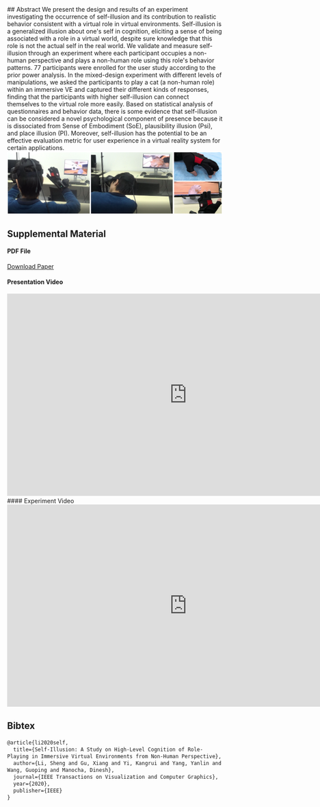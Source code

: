 <title> Self-Illusion: A Study on Cognition of Role-Playing in Immersive Virtual Environments </title>
## Abstract
We present the design and results of an experiment investigating the occurrence of self-illusion and its contribution to realistic behavior consistent with a virtual role in virtual environments. Self-illusion is a generalized illusion about one's self in cognition, eliciting a sense of being associated with a role in a virtual world, despite sure knowledge that this role is not the actual self in the real world. We validate and measure self-illusion through an experiment where each participant occupies a non-human perspective and plays a non-human role using this role's behavior patterns. 77 participants were enrolled for the user study according to the prior power analysis. In the mixed-design experiment with different levels of manipulations, we asked the participants to play a cat (a non-human role) within an immersive VE and captured their different kinds of responses, finding that the participants with higher self-illusion can connect themselves to the virtual role more easily. Based on statistical analysis of questionnaires and behavior data, there is some evidence that self-illusion can be considered a novel psychological component of presence because it is dissociated from Sense of Embodiment (SoE), plausibility illusion (Psi), and place illusion (PI). Moreover, self-illusion has the potential to be an effective evaluation metric for user experience in a virtual reality system for certain applications.

<img src="https://github.com/Amberwill/self-illusion/raw/main/teaser.png" alt="img" />


## Supplemental Material

#### PDF File
[Download Paper](https://github.com/Amberwill/self-illusion/raw/main/self-illusion.pdf)
#### Presentation Video
<iframe width="840" height="472" src="https://www.youtube.com/embed/Ag3LRcqxpo4?start=9068" frameborder="0" allow="accelerometer; autoplay; clipboard-write; encrypted-media; gyroscope; picture-in-picture" allowfullscreen></iframe>
#### Experiment Video
<iframe width="840" height="472" src="https://www.youtube.com/embed/ubRA7s3ve6M" frameborder="0" allow="accelerometer; autoplay; clipboard-write; encrypted-media; gyroscope; picture-in-picture" allowfullscreen></iframe>

## Bibtex
```
@article{li2020self,
  title={Self-Illusion: A Study on High-Level Cognition of Role-Playing in Immersive Virtual Environments from Non-Human Perspective},
  author={Li, Sheng and Gu, Xiang and Yi, Kangrui and Yang, Yanlin and Wang, Guoping and Manocha, Dinesh},
  journal={IEEE Transactions on Visualization and Computer Graphics},
  year={2020},
  publisher={IEEE}
}
```
